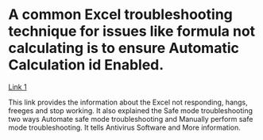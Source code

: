 # A common Excel troubleshooting technique for issues like formula not calculating is to ensure Automatic Calculation id Enabled.

[Link 1](https://support.microsoft.com/en-us/office/excel-not-responding-hangs-freezes-or-stops-working-37e7d3c9-9e84-40bf-a805-4ca6853a1ff4)

 This link provides the information about the Excel not responding, hangs, freeges and stop working. 
 It also explained the  Safe mode troubleshooting two ways Automate safe mode troubleshooting and Manually perform safe mode troubleshooting. 
 It tells Antivirus Software and More information.
